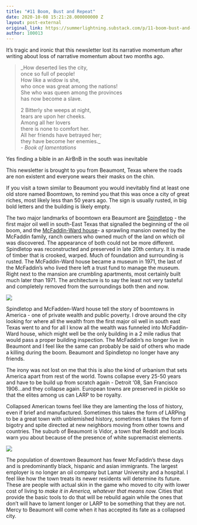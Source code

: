 ```yaml
---
title: "#11 Boom, Bust and Repeat"
date: 2020-10-08 15:21:28.000000000 Z
layout: post-external
original_link: https://summerlightning.substack.com/p/11-boom-bust-and-repeat
author: 100013
---
```


It’s tragic and ironic that this newsletter lost its narrative momentum after writing about loss of narrative momentum about two months ago.

> _How deserted lies the city,  
> once so full of people!  
> How like a widow is she,  
> who once was great among the nations!  
> She who was queen among the provinces  
> has now become a slave.  
>   
> 2 Bitterly she weeps at night,  
> tears are upon her cheeks.  
> Among all her lovers  
> there is none to comfort her.  
> All her friends have betrayed her;  
> they have become her enemies._    
> _- Book of lamentations_

Yes finding a bible in an AirBnB in the south was inevitable

This newsletter is brought to you from Beaumont, Texas where the roads are non existent and everyone wears their masks on the chin.

If you visit a town similar to Beaumont you would inevitably find at least one old store named Boomtown, to remind you that this was once a city of great riches, most likely less than 50 years ago. The sign is usually rusted, in big bold letters and the building is likely empty.

The two major landmarks of boomtown era Beaumont are [Spindletop](https://en.wikipedia.org/wiki/Spindletop) - the first major oil well in south-East Texas that signalled the beginning of the oil boom, and the [McFaddin-Ward house](https://en.wikipedia.org/wiki/McFaddin%E2%80%93Ward_House)- a sprawling mansion owned by the McFaddin family, ranch owners who owned much of the land on which oil was discovered. The appearance of both could not be more different. Spindletop was reconstructed and preserved in late 20th century. It is made of timber that is crooked, warped. Much of foundation and surrounding is rusted. The McFaddin-Ward house became a museum in 1971, the last of the McFaddin’s who lived there left a trust fund to manage the museum. Right next to the mansion are crumbling apartments, most certainly built much later than 1971. The architecture is to say the least not very tasteful and completely removed from the surroundings both then and now.

[![](https://substackcdn.com/image/fetch/w_1456,c_limit,f_auto,q_auto:good,fl_progressive:steep/https%3A%2F%2Fbucketeer-e05bbc84-baa3-437e-9518-adb32be77984.s3.amazonaws.com%2Fpublic%2Fimages%2Fe3433f07-b825-404c-aa57-f33d910d5db6_3024x4032.jpeg)](https://substackcdn.com/image/fetch/f_auto,q_auto:good,fl_progressive:steep/https%3A%2F%2Fbucketeer-e05bbc84-baa3-437e-9518-adb32be77984.s3.amazonaws.com%2Fpublic%2Fimages%2Fe3433f07-b825-404c-aa57-f33d910d5db6_3024x4032.jpeg)

Spindletop and McFadden-Ward house tell the story of boomtowns in America - one of private wealth and public poverty. I drove around the city looking for where all the wealth from the first major oil well in south east Texas went to and for all I know all the wealth was funneled into McFaddin-Ward house, which might well be the only building in a 2 mile radius that would pass a proper building inspection. The McFaddin’s no longer live in Beaumont and I feel like the same can probably be said of others who made a killing during the boom. Beaumont and Spindletop no longer have any friends.

The irony was not lost on me that this is also the kind of urbanism that sets America apart from rest of the world. Towns collapse every 25-50 years and have to be build up from scratch again - Detroit ‘08, San Francisco 1906…and they collapse again. European towns are preserved in pickle so that the elites among us can LARP to be royalty.

Collapsed American towns feel like they are lamenting the loss of history, even if brief and manufactured. Sometimes this takes the form of LARPing to be a great town with unblemished history, sometimes it takes the form of bigotry and spite directed at new neighbors moving from other towns and countries. The suburb of Beaumont is Vidor, a town that Reddit and locals warn you about because of the presence of white supremacist elements.

[![](https://substackcdn.com/image/fetch/w_1456,c_limit,f_auto,q_auto:good,fl_progressive:steep/https%3A%2F%2Fbucketeer-e05bbc84-baa3-437e-9518-adb32be77984.s3.amazonaws.com%2Fpublic%2Fimages%2Fdcfc4a95-6c3b-4f89-a451-89ad47cd5ab3_3024x4032.jpeg)](https://substackcdn.com/image/fetch/f_auto,q_auto:good,fl_progressive:steep/https%3A%2F%2Fbucketeer-e05bbc84-baa3-437e-9518-adb32be77984.s3.amazonaws.com%2Fpublic%2Fimages%2Fdcfc4a95-6c3b-4f89-a451-89ad47cd5ab3_3024x4032.jpeg)

The population of downtown Beaumont has fewer McFaddin’s these days and is predominantly black, hispanic and asian immigrants. The largest employer is no longer an oil company but Lamar University and a hospital. I feel like how the town treats its newer residents will determine its future. These are people with actual skin in the game who moved to city with lower cost of living to _make it in America, whatever that means now._ Cities that provide the basic tools to do that will be rebuild again while the ones that don’t will have to lament longer or LARP to be something that they are not. Mercy to Beaumont will come when it has accepted its fate as a collapsed city.

